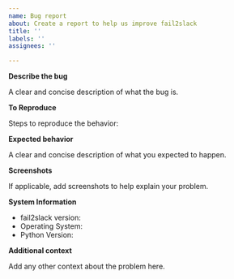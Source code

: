 ```yaml
---
name: Bug report
about: Create a report to help us improve fail2slack
title: ''
labels: ''
assignees: ''

---
```


**Describe the bug**

A clear and concise description of what the bug is.

**To Reproduce**

Steps to reproduce the behavior:


**Expected behavior**

A clear and concise description of what you expected to happen.

**Screenshots**

If applicable, add screenshots to help explain your problem.


**System Information**

- fail2slack version:
- Operating System:
- Python Version: 


**Additional context**

Add any other context about the problem here.
